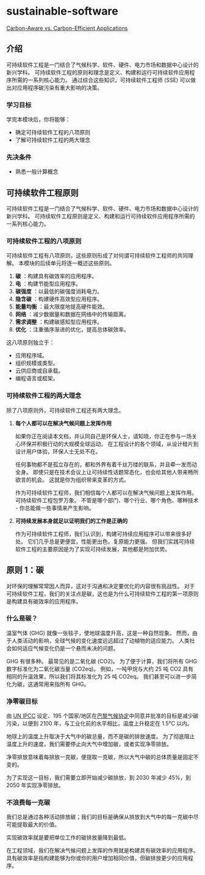 # sustainable-software

[Carbon-Aware vs. Carbon-Efficient Applications](https://devblogs.microsoft.com/sustainable-software/carbon-aware-vs-carbon-efficient-applications/?WT.mc_id=green-8661-cxa)



## 介绍

可持续软件工程是一门结合了气候科学、软件、硬件、电力市场和数据中心设计的新兴学科。 可持续软件工程的原则和理念是定义、构建和运行可持续软件应用程序所需的一系列核心能力。 通过综合这些知识，可持续软件工程师 (SSE) 可以做出对应用程序碳污染有重大影响的决策。

### 学习目标

学完本模块后，你将能够：

- 确定可持续软件工程的八项原则
- 了解可持续软件工程的两大理念

### 先决条件

- 熟悉一般计算概念





## 可持续软件工程原则

可持续软件工程是一门结合了气候科学、软件、硬件、电力市场和数据中心设计的新兴学科。 可持续软件工程原则是定义、构建和运行可持续软件应用程序所需的一系列核心能力。



### 可持续软件工程的八项原则

可持续软件工程有八项原则，这些原则形成了对何谓可持续软件工程师的共同理解。 本模块的后续单元将逐一概述这些原则。

1. **碳** ：构建具有碳效率的应用程序。
2. **电** ：构建节能型应用程序。
3. **碳强度** ：以最低的碳强度消耗电力。
4. **隐含碳** ：构建硬件高效型应用程序。
5. **能量均衡** ：最大限度地提高硬件能效。
6. **网络** ：减少数据量和数据在网络中的传输距离。
7. **需求调整** ：构建碳感知型应用程序。
8. **优化** ：注重循序渐进的优化，提高总体碳效率。

这八项原则独立于：

- 应用程序域。
- 组织规模或类型。
- 云供应商或自承载。
- 编程语言或框架。

### 可持续软件工程的两大理念

除了八项原则外，可持续软件工程还有两大理念。

1. **每个人都可以在解决气候问题上发挥作用**

    如果你正在阅读本文档，并认同自己是环保人士，请知晓，你正在参与一场关心环保并积极行动的大规模全球运动。 在工程设计的各个领域，从设计硅片到设计用户体验，环保人士无处不在。

    任何事物都不是孤立存在的，都和外界有着千丝万缕的联系，并且牵一发而动全身。 即使只是在技术会议上让可持续性话题常态化，也会给其他人带来畅所欲言的机会。 这就是你为组织带来变革的方式。

    作为可持续软件工程师，我们相信每个人都可以在解决气候问题上发挥作用。 可持续软件工程包罗万象。 不管是哪个部门、哪个行业、哪个角色、哪种技术 - 你总能做一些事情来产生影响。

2. **可持续发展本身就足以证明我们的工作是正确的**

    作为可持续软件工程师，我们认识到，构建可持续应用程序可以带来很多好处。 它们几乎总是更便宜，性能更出色，复原能力更强。 但我们实践可持续软件工程的主要原因是为了实现可持续发展，其他都是附加优势。



## 原则 1：碳

对环保的理解常常因人而异，这对于沟通和决定要优化的内容很有挑战性。 对于可持续软件工程，我们的关注点是碳，这也是为什么可持续软件工程的第一项原则是构建具有碳效率的应用程序。

### 什么是碳？

温室气体 (GHG) 就像一张毯子，使地球温度升高，这是一种自然现象。 然而，由于人类活动的影响，全球气候的变化速度远远超过了动植物的适应能力。 人类社会如何适应气候变化仍是一个悬而未决的问题。

GHG 有很多种。 最常见的是二氧化碳 (CO2)。 为了便于计算，我们将所有 GHG 数字标准化为二氧化碳当量 (CO2eq)。 例如，一吨甲烷与大约 25 吨 CO2 具有相同的升温效果，所以我们将其标准化为 25 吨 CO2eq。 我们甚至可以进一步简化为碳，这通常用来指所有 GHG。

### 净零碳目标

由 [UN IPCC](https://www.theguardian.com/environment/2011/dec/06/what-is-ipcc) 设定、195 个国家/地区在[巴黎气候协定](https://unfccc.int/process-and-meetings/the-paris-agreement/the-paris-agreement)中同意并批准的目标是减少碳污染，以便到 2100 年，与工业化前的水平相比，温度上升稳定在 1.5°C 以内。

地球上的温度上升取决于大气中的碳总量，而不是碳的排放速度。 为了彻底阻止温度上升的速度，我们需要停止向大气中增加碳，或者实现净零排放。

净零排放意味着每排放一克碳，便提取一克碳，所以大气中碳的总体质量是固定不变的。

为了实现这一目标，我们需要立即开始减少碳排放，到 2030 年减少 45%，到 2050 年实现净零排放。

### 不浪费每一克碳

我们总是通过各种活动排放碳；我们的目标是确保从排放到大气中的每一克碳中尽可能提取最大的价值。

实现碳效率就是要把单位工作的碳排放量降到最低。

在工程领域，我们在解决气候问题上发挥的作用就是构建具有碳效率的应用程序。 具有碳效率是指构建能够为你或你的用户增加相同价值，但碳排放更少的应用程序。

